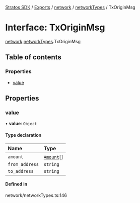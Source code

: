 [Stratos SDK](../README.md) / [Exports](../modules.md) / [network](../modules/network.md) / [networkTypes](../modules/network.networkTypes.md) / TxOriginMsg

# Interface: TxOriginMsg

[network](../modules/network.md).[networkTypes](../modules/network.networkTypes.md).TxOriginMsg

## Table of contents

### Properties

- [value](network.networkTypes.TxOriginMsg.md#value)

## Properties

### value

• **value**: `Object`

#### Type declaration

| Name | Type |
| :------ | :------ |
| `amount` | [`Amount`](network.networkTypes.Amount.md)[] |
| `from_address` | `string` |
| `to_address` | `string` |

#### Defined in

network/networkTypes.ts:146
